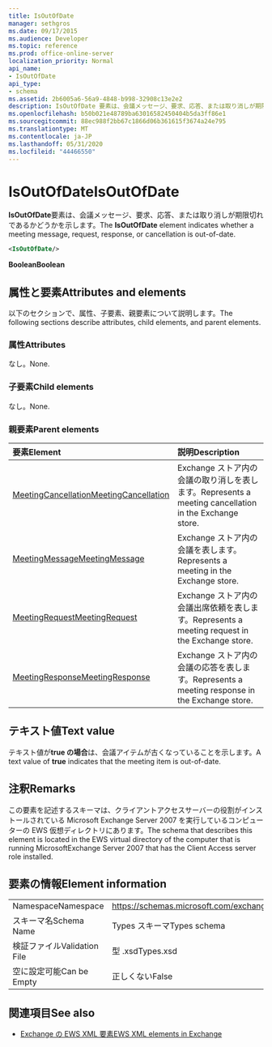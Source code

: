 ```yaml
---
title: IsOutOfDate
manager: sethgros
ms.date: 09/17/2015
ms.audience: Developer
ms.topic: reference
ms.prod: office-online-server
localization_priority: Normal
api_name:
- IsOutOfDate
api_type:
- schema
ms.assetid: 2b6005a6-56a9-4848-b998-32908c13e2e2
description: IsOutOfDate 要素は、会議メッセージ、要求、応答、または取り消しが期限切れであるかどうかを示します。
ms.openlocfilehash: b50b021e48789ba63016582450404b5da3ff86e1
ms.sourcegitcommit: 88ec988f2bb67c1866d06b361615f3674a24e795
ms.translationtype: MT
ms.contentlocale: ja-JP
ms.lasthandoff: 05/31/2020
ms.locfileid: "44466550"
---
```

# <a name="isoutofdate"></a><span data-ttu-id="ccc43-103">IsOutOfDate</span><span class="sxs-lookup"><span data-stu-id="ccc43-103">IsOutOfDate</span></span>

<span data-ttu-id="ccc43-104">**IsOutOfDate**要素は、会議メッセージ、要求、応答、または取り消しが期限切れであるかどうかを示します。</span><span class="sxs-lookup"><span data-stu-id="ccc43-104">The **IsOutOfDate** element indicates whether a meeting message, request, response, or cancellation is out-of-date.</span></span> 
  
```xml
<IsOutOfDate/>
```

 <span data-ttu-id="ccc43-105">**Boolean**</span><span class="sxs-lookup"><span data-stu-id="ccc43-105">**Boolean**</span></span>
## <a name="attributes-and-elements"></a><span data-ttu-id="ccc43-106">属性と要素</span><span class="sxs-lookup"><span data-stu-id="ccc43-106">Attributes and elements</span></span>

<span data-ttu-id="ccc43-107">以下のセクションで、属性、子要素、親要素について説明します。</span><span class="sxs-lookup"><span data-stu-id="ccc43-107">The following sections describe attributes, child elements, and parent elements.</span></span>
  
### <a name="attributes"></a><span data-ttu-id="ccc43-108">属性</span><span class="sxs-lookup"><span data-stu-id="ccc43-108">Attributes</span></span>

<span data-ttu-id="ccc43-109">なし。</span><span class="sxs-lookup"><span data-stu-id="ccc43-109">None.</span></span>
  
### <a name="child-elements"></a><span data-ttu-id="ccc43-110">子要素</span><span class="sxs-lookup"><span data-stu-id="ccc43-110">Child elements</span></span>

<span data-ttu-id="ccc43-111">なし。</span><span class="sxs-lookup"><span data-stu-id="ccc43-111">None.</span></span>
  
### <a name="parent-elements"></a><span data-ttu-id="ccc43-112">親要素</span><span class="sxs-lookup"><span data-stu-id="ccc43-112">Parent elements</span></span>

|<span data-ttu-id="ccc43-113">**要素**</span><span class="sxs-lookup"><span data-stu-id="ccc43-113">**Element**</span></span>|<span data-ttu-id="ccc43-114">**説明**</span><span class="sxs-lookup"><span data-stu-id="ccc43-114">**Description**</span></span>|
|:-----|:-----|
|[<span data-ttu-id="ccc43-115">MeetingCancellation</span><span class="sxs-lookup"><span data-stu-id="ccc43-115">MeetingCancellation</span></span>](meetingcancellation.md) <br/> |<span data-ttu-id="ccc43-116">Exchange ストア内の会議の取り消しを表します。</span><span class="sxs-lookup"><span data-stu-id="ccc43-116">Represents a meeting cancellation in the Exchange store.</span></span>  <br/> |
|[<span data-ttu-id="ccc43-117">MeetingMessage</span><span class="sxs-lookup"><span data-stu-id="ccc43-117">MeetingMessage</span></span>](meetingmessage.md) <br/> |<span data-ttu-id="ccc43-118">Exchange ストア内の会議を表します。</span><span class="sxs-lookup"><span data-stu-id="ccc43-118">Represents a meeting in the Exchange store.</span></span>  <br/> |
|[<span data-ttu-id="ccc43-119">MeetingRequest</span><span class="sxs-lookup"><span data-stu-id="ccc43-119">MeetingRequest</span></span>](meetingrequest.md) <br/> |<span data-ttu-id="ccc43-120">Exchange ストア内の会議出席依頼を表します。</span><span class="sxs-lookup"><span data-stu-id="ccc43-120">Represents a meeting request in the Exchange store.</span></span>  <br/> |
|[<span data-ttu-id="ccc43-121">MeetingResponse</span><span class="sxs-lookup"><span data-stu-id="ccc43-121">MeetingResponse</span></span>](meetingresponse.md) <br/> |<span data-ttu-id="ccc43-122">Exchange ストア内の会議の応答を表します。</span><span class="sxs-lookup"><span data-stu-id="ccc43-122">Represents a meeting response in the Exchange store.</span></span>  <br/> |
   
## <a name="text-value"></a><span data-ttu-id="ccc43-123">テキスト値</span><span class="sxs-lookup"><span data-stu-id="ccc43-123">Text value</span></span>

<span data-ttu-id="ccc43-124">テキスト値が**true の場合**は、会議アイテムが古くなっていることを示します。</span><span class="sxs-lookup"><span data-stu-id="ccc43-124">A text value of **true** indicates that the meeting item is out-of-date.</span></span> 
  
## <a name="remarks"></a><span data-ttu-id="ccc43-125">注釈</span><span class="sxs-lookup"><span data-stu-id="ccc43-125">Remarks</span></span>

<span data-ttu-id="ccc43-126">この要素を記述するスキーマは、クライアントアクセスサーバーの役割がインストールされている Microsoft Exchange Server 2007 を実行しているコンピューターの EWS 仮想ディレクトリにあります。</span><span class="sxs-lookup"><span data-stu-id="ccc43-126">The schema that describes this element is located in the EWS virtual directory of the computer that is running MicrosoftExchange Server 2007 that has the Client Access server role installed.</span></span>
  
## <a name="element-information"></a><span data-ttu-id="ccc43-127">要素の情報</span><span class="sxs-lookup"><span data-stu-id="ccc43-127">Element information</span></span>

|||
|:-----|:-----|
|<span data-ttu-id="ccc43-128">Namespace</span><span class="sxs-lookup"><span data-stu-id="ccc43-128">Namespace</span></span>  <br/> |https://schemas.microsoft.com/exchange/services/2006/types  <br/> |
|<span data-ttu-id="ccc43-129">スキーマ名</span><span class="sxs-lookup"><span data-stu-id="ccc43-129">Schema Name</span></span>  <br/> |<span data-ttu-id="ccc43-130">Types スキーマ</span><span class="sxs-lookup"><span data-stu-id="ccc43-130">Types schema</span></span>  <br/> |
|<span data-ttu-id="ccc43-131">検証ファイル</span><span class="sxs-lookup"><span data-stu-id="ccc43-131">Validation File</span></span>  <br/> |<span data-ttu-id="ccc43-132">型 .xsd</span><span class="sxs-lookup"><span data-stu-id="ccc43-132">Types.xsd</span></span>  <br/> |
|<span data-ttu-id="ccc43-133">空に設定可能</span><span class="sxs-lookup"><span data-stu-id="ccc43-133">Can be Empty</span></span>  <br/> |<span data-ttu-id="ccc43-134">正しくない</span><span class="sxs-lookup"><span data-stu-id="ccc43-134">False</span></span>  <br/> |
   
## <a name="see-also"></a><span data-ttu-id="ccc43-135">関連項目</span><span class="sxs-lookup"><span data-stu-id="ccc43-135">See also</span></span>



- [<span data-ttu-id="ccc43-136">Exchange の EWS XML 要素</span><span class="sxs-lookup"><span data-stu-id="ccc43-136">EWS XML elements in Exchange</span></span>](ews-xml-elements-in-exchange.md)

